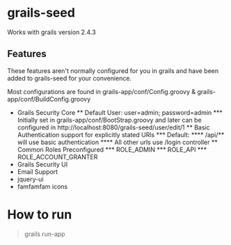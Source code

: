 # grails-seed
Works with grails version 2.4.3

## Features
These features aren't normally configured for you in grails and have been added to 
grails-seed for your convenience. 

Most configurations are found in grails-app/conf/Config.groovy & grails-app/conf/BuildConfig.groovy

* Grails Security Core
** Default User: user=admin; password=admin
*** Initially set in grails-app/conf/BootStrap.groovy and later can be configured in http://localhost:8080/grails-seed/user/edit/1
** Basic Authentication support for explicitly stated URls
*** Default: 
**** /api/** will use basic authentication 
**** All other urls use /login controller
** Common Roles Preconfigured
*** ROLE_ADMIN
*** ROLE_API
*** ROLE_ACCOUNT_GRANTER
* Grails Security UI
* Email Support
* jquery-ui
* famfamfam icons

# How to run
> grails run-app
